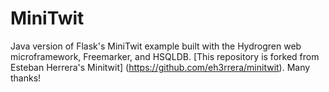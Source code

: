 # MiniTwit

Java version of Flask's MiniTwit example built with the Hydrogren web microframework,
Freemarker, and HSQLDB. [This repository is forked from Esteban Herrera's Minitwit]
(https://github.com/eh3rrera/minitwit). Many thanks!

